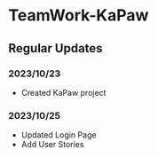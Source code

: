 # TeamWork-KaPaw

## Regular Updates

### 2023/10/23
 - Created KaPaw project

### 2023/10/25
 - Updated Login Page
 - Add User Stories

